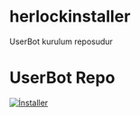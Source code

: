# herlockinstaller

UserBot kurulum reposudur 


# UserBot Repo 

[![İnstaller](https://imgyukle.com/f/2021/12/15/kfez7G.png)](https://github.com/SakirBey1/HerlockUserBot)
